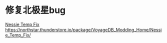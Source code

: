 # 修复北极星bug
[Nessie Temp Fix
](https://northstar.thunderstore.io/package/VoyageDB_Modding_Home/Nessie_Temp_Fix/)https://northstar.thunderstore.io/package/VoyageDB_Modding_Home/Nessie_Temp_Fix/

